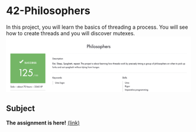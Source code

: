 # 42-Philosophers
In this project, you will learn the basics of threading a process. You will see how to create threads and you will discover mutexes.
![screenshot](result.png)
## Subject
**The assignment is here!** [(link)](https://github.com/AtaullinShamil/42-Philosophers/blob/main/includes/Philosophers_subject.pdf)
